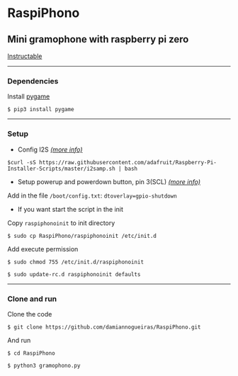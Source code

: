 # RaspiPhono
## Mini gramophone with raspberry pi zero


[Instructable](https://www.instructables.com/id/RaspiPhono)

---

### Dependencies

Install [pygame](https://www.pygame.org/)

`$ pip3 install pygame`


---

### Setup

* Config I2S <em>[(more info)](https://learn.adafruit.com/adafruit-max9857-i2s-class-d-mono-amp/raspberry-pi-usage)</em>

`$curl -sS https://raw.githubusercontent.com/adafruit/Raspberry-Pi-Installer-Scripts/master/i2samp.sh | bash`



* Setup powerup and powerdown button, pin 3(SCL) <em>[(more info)](https://www.stderr.nl/Blog/Hardware/RaspberryPi/PowerButton.html)</em>

Add in the file `/boot/config.txt`: `dtoverlay=gpio-shutdown`


*  If you want start the script in the init

Copy `raspiphonoinit` to init directory

`$ sudo cp RaspiPhono/raspiphonoinit /etc/init.d`

Add execute permission

`$ sudo chmod 755 /etc/init.d/raspiphonoinit`

`$ sudo update-rc.d raspiphonoinit defaults`

---

### Clone and run

Clone the code

`$ git clone https://github.com/damiannogueiras/RaspiPhono.git`

And run

`$ cd RaspiPhono`

`$ python3 gramophono.py`